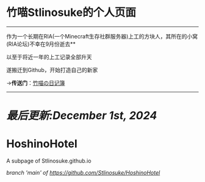 # **竹喵Stlinosuke的个人页面**
--------
作为一个长期在RIA(一个Minecraft生存社群服务器)上工的方块人，其所在的小窝(RIA论坛)不幸在9月份逝去**

以至于将近一年的上工记录全部升天

遂搬迁到Github，开始打造自己的新家

→**传送门**：[竹喵の日记簿](Stlinosuke.github.io)

--------
*最后更新:December 1st, 2024*
=======
# HoshinoHotel
A subpage of Stlinosuke.github.io

*branch 'main' of https://github.com/Stlinosuke/HoshinoHotel*
